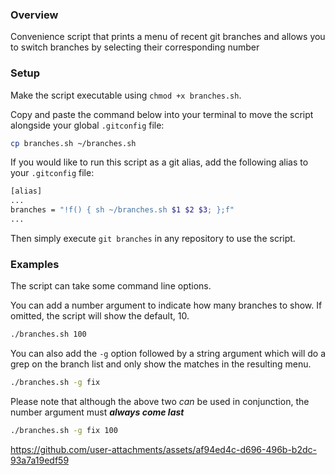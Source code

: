 ### Overview

Convenience script that prints a menu of recent git branches and allows you to switch branches by selecting their corresponding number

### Setup

Make the script executable using `chmod +x branches.sh`.

Copy and paste the command below into your terminal to move the script alongside your global `.gitconfig` file:
```bash
cp branches.sh ~/branches.sh
```

If you would like to run this script as a git alias, add the following alias to your `.gitconfig` file:
```bash
[alias]
...
branches = "!f() { sh ~/branches.sh $1 $2 $3; };f"
...
```

Then simply execute `git branches` in any repository to use the script.  

### Examples

The script can take some command line options.

You can add a number argument to indicate how many branches to show. If omitted, the script will show the default, 10.

```bash
./branches.sh 100
```

You can also add the `-g` option followed by a string argument which will do a grep on the branch list and only show the matches in the resulting menu.

```bash
./branches.sh -g fix
```

Please note that although the above two _can_ be used in conjunction, the number argument must _**always come last**_

```bash
./branches.sh -g fix 100
```

https://github.com/user-attachments/assets/af94ed4c-d696-496b-b2dc-93a7a19edf59

